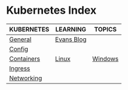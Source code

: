 # Kubernetes Index

|KUBERNETES|LEARNING|TOPICS|
|---|---|---|
|[General](infrastructure/kubernetes/kubernetes-general)|[Evans Blog](infrastructure/kubernetes/kubernetes-general#evans-blog)||
|[Config](infrastructure/kubernetes/kubernetes-config)|||
|[Containers](infrastructure/kubernetes/kubernetes-containers)|[Linux](infrastructure/kubernetes/kubernetes-containers#linux)|[Windows](infrastructure/kubernetes/kubernetes-containers#windows)|
|[Ingress](infrastructure/kubernetes/kubernetes-ingress)|||
|[Networking](infrastructure/kubernetes/kubernetes-networking)||
